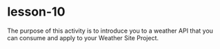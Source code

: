 # lesson-10
The purpose of this activity is to introduce you to a weather API that you can consume and apply to your Weather Site Project.
